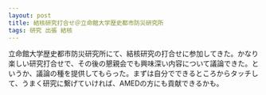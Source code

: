 ```yaml
---
layout: post
title: 結核研究打合せ＠立命館大学歴史都市防災研究所
tags: 研究 出張 結核
---
```


立命館大学歴史都市防災研究所にて、結核研究の打合せに参加してきた。かなり楽しい研究打合せで、その後の懇親会でも興味深い内容について議論できた。というか、議論の種を提供してもらった。まずは自分でできるところからタッチして、うまく研究に繋げていければ、AMEDの方にも貢献できるかも。
